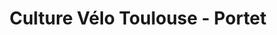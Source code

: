 ---
title: "Culture Vélo Toulouse - Portet"
url: /toulouse/culture-velo-toulouse-portet/
shop: vélo
---